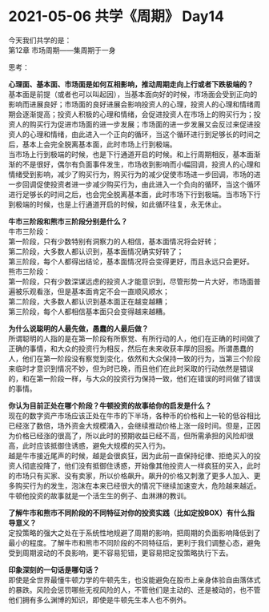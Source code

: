 # 2021-05-06 共学《周期》 Day14
今天我们共学的是：  
第12章 市场周期——集周期于一身

思考：

**⼼理⾯、基本⾯、市场⾯是如何互相影响，推动周期⾛向上⾏或者下跌极端的？**  
基本面是前提（或者也可以叫起因），当基本面向好的时候，市场面会受到正向的影响而进展良好；市场面的良好进展会影响投资人的心理，投资人的心理和情绪周期会逐渐提高；投资人积极的心理和情绪，会促进投资人在市场上的购买行为；投资人的购买行为促进市场面的进一步发展；市场面的进一步发展又会反过来促进投资人的心理和情绪，由此进入一个正向的循环，当这个循环进行到足够长的时间之后，基本上会完全脱离基本面，此时市场上行到极端。  
当市场上行到极端的时候，也是下行通道开启的时候。和上行周期相反，基本面渐渐的不是很好，偶尔有负面事件发生，市场收到影响而小幅回调，投资人的心理和情绪受到影响，减少了购买行为，购买行为的减少促使市场进一步回调，市场的进一步回调促使投资者进一步减少购买行为，由此进入一个负向的循环，当这个循环进行足够长的时间之后，也会完全脱离基本面，此时市场下行到极端。当市场下行到极端的时候，也是上行通道开启的时候，如此循环往复，永无休止。

**⽜市三阶段和熊市三阶段分别是什么？**  
牛市三阶段：  
第一阶段，只有少数特别有洞察力的人相信，基本面情况将会好转；  
第二阶段，大多数人都认识到，基本面情况确实好转了；  
第三阶段，每个人都得出结论，基本面情况将会变得更好，而且永远只会更好。  
熊市三阶段：  
第一阶段，只有少数深谋远虑的投资人才能意识到，尽管形势一片大好，市场面普遍被乐观看涨，但是基本面肯定不会一直顺风顺水；  
第二阶段，大多数人都认识到基本面正在越变越糟；  
第三阶段，每个人都相信基本面只会变得越来越糟。  

**为什么说聪明的⼈最先做，愚蠢的⼈最后做？**  
所谓聪明的人指的是在第一阶段有所察觉、有所行动的人，他们在正确的时间做了正确的事情，和大众的投资行为相反，然后在未来收获丰厚的回报。所谓愚蠢的人，他们在第一阶段没有察觉到变化，依然和大众保持一致的行为，当第三个阶段来临时才意识到情况不妙，但为时已晚，而且他们在此时采取的行动依然是错误的，和在第一阶段一样，与大众的投资行为保持一致，他们在错误的时间做了错误的事情。

**你认为目前正处在哪个阶段？⽜顿投资的故事给你的启发是什么？**  
现在的数字资产市场应该正处在牛市的下半场，各种币的价格和上一轮的低谷相比已经涨了数倍，场外资金大规模涌入，会继续推动价格上涨一段时间。但是，正因为价格已经涨的很高了，所以此时的预期收益已经不高，但所需承担的风险却很高，此时应该抵御住诱惑，避免大规模的买入行为。  
越是牛市接近尾声的时候，越是会很疯狂，因为此前一直保持纪律、拒绝买入的投资人彻底投降了，他们没有抵御住诱惑，开始像其他投资人一样疯狂的买入，此时的市场只有买家、没有卖家，所以价格飙升。飙升的价格又刺激了更多人加入、更多购买行为的发生，泡沫在本来已经很大的情况下继续加速变大，危险越来越近。牛顿他投资的故事就是一个活生生的例子、血淋淋的教训。

**了解⽜市和熊市不同阶段的不同特征对你的投资实践（⽐如定投BOX）有什么指导意义？**  
定投策略的强大之处在于系统性地规避了周期的影响，把周期的负面影响降低到了最小的程度。了解牛市和熊市不同阶段的不同特征后，更利于我们调整心态，避免受到周期波动的不良影响，更不容易犯错，更容易把定投策略执行下去。

**印象深刻的⼀句话是哪句话？**  
即使是全世界最懂牛顿力学的牛顿先生，也没能避免在股市上亲身体验自由落体式的暴跌。风险会惩罚哪些无视风险的人，不管他们是主动的、还是被动的，也不管他们拥有多么渊博的知识，即使是牛顿先生本人也不例外。


